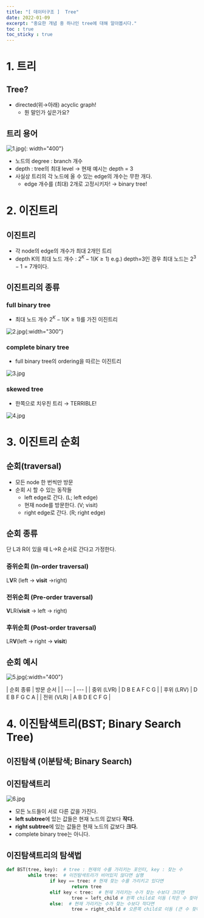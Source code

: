 ```yaml
---
title: "[ 데이터구조 ]  Tree"
date: 2022-01-09
excerpt: "중요한 개념 중 하나인 tree에 대해 알아봅시다."
toc : true
toc_sticky : true
---
```



# 1. 트리
## Tree?
- directed(위→아래) acyclic graph!
    - 뭔 말인가 싶은가요?

## 트리 용어
![1.jpg](/assets/images/posts/2022-01-09/1.jpg){: width="400"}

- 노드의 degree : branch 개수
- depth : tree의 최대 level → 현재 예시는 depth = 3
- 사실상 트리의 각 노드에 올 수 있는 edge의 개수는 무한 개다.
    - edge 개수를 (최대) 2개로 고정시키자! → binary tree!




# 2. 이진트리
## 이진트리
- 각 node의 edge의 개수가 최대 2개인 트리
- depth K의 최대 노드 개수 : $2^K-1 (K≥1)$
    e.g.) depth=3인 경우 최대 노드는 $2^3-1=7$개이다.

## 이진트리의 종류

### full binary tree
- 최대 노드 개수 $2^K-1 (K≥1)$를 가진 이진트리

![2.jpg](/assets/images/posts/2022-01-09/2.jpg){:width="300"}

### complete binary tree
- full binary tree의 ordering을 따르는 이진트리

![3.jpg](/assets/images/posts/2022-01-09/3.jpg)

### skewed tree
- 한쪽으로 치우친 트리 → TERRIBLE!

![4.jpg](/assets/images/posts/2022-01-09/4.jpg)




# 3. 이진트리 순회
## 순회(traversal)
- 모든 node 한 번씩만 방문
- 순회 시 할 수 있는 동작들
    - left edge로 간다. (L; left edge)
    - 현재 node를 방문한다. (V; visit)
    - right edge로 간다. (R; right edge)

## 순회 종류 
단 L과 R이 있을 때 L→R 순서로 간다고 가정한다.

### 중위순회 (In-order traversal)
L**V**R (left → **visit** →right)

### 전위순회 (Pre-order traversal)
**V**LR(**visit** → left → right)

### 후위순회 (Post-order traversal)
LR**V**(left → right → **visit**)

## 순회 예시
![5.jpg](/assets/images/posts/2022-01-09/5.jpg){:width="400"}

| 순회 종류 | 방문 순서 |
    | --- | --- |
    | 중위 (LVR) | D B E A F C G |
    | 후위 (LRV) | D E B F G C A |
    | 전위 (VLR) | A B D E C F G |



# 4. 이진탐색트리(BST; Binary Search Tree)
## 이진탐색 (이분탐색; Binary Search)

## 이진탐색트리
![6.jpg](/assets/images/posts/2022-01-09/6.jpg)

- 모든 노드들이 서로 다른 값을 가진다.
- **left subtree**에 있는 값들은 현재 노드의 값보다 **작다.**
- **right subtree**에 있는 값들은 현재 노드의 값보다 **크다.**
- complete binary tree는 아니다.

## 이진탐색트리의 탐색법

```python
def BST(tree, key):  # tree : 현재의 수를 가리키는 포인터, key : 찾는 수
        while tree:  # 이진탐색트리가 비어있지 않다면 실행
                if key == tree: # 현재 찾는 수를 가리키고 있다면
                        return tree
                elif key < tree:  # 현재 가리키는 수가 찾는 수보다 크다면
                        tree = left_child # 왼쪽 child로 이동 (작은 수 찾아야 한다.)
                else:  # 현재 가리키는 수가 찾는 수보다 작다면
                        tree = right_child # 오른쪽 child로 이동 (큰 수 찾아야 한다.)
```
